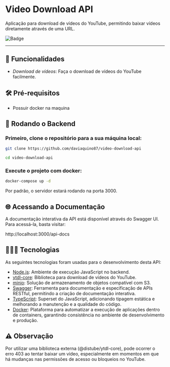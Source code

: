 # Video Download API

Aplicação para download de vídeos do YouTube, permitindo baixar vídeos diretamente através de uma URL.

![Badge](https://img.shields.io/badge/video_download-api-%237159c1?style=for-the-badge&logo=ghost)

___

##  🚀 Funcionalidades

- *Download de vídeos*: Faça o download de vídeos do YouTube facilmente.

## 🛠️ Pré-requisitos
* Possuir docker na maquina

## 🎲 Rodando o Backend

###  Primeiro, clone o repositório para a sua máquina local:

```bash
git clone https://github.com/daviaquino87/video-download-api

cd video-download-api
```

### Execute o projeto com docker:

```bash
docker-compose up -d
```

Por padrão, o servidor estará rodando na porta 3000.

## 🌐 Acessando a Documentação
A documentação interativa da API está disponível através do Swagger UI. Para acessá-la, basta visitar:

http://localhost:3000/api-docs

## 👨🏼‍💻 Tecnologias

As seguintes tecnologias foram usadas para o desenvolvimento desta API:

- [Node.js](https://nodejs.org/docs/latest/api/): Ambiente de execução JavaScript no backend.
- [ytdl-core](https://github.com/distubejs/ytdl-core): Biblioteca para download de vídeos do YouTube.
- [minio](https://min.io/docs/minio/linux/index.html): Solução de armazenamento de objetos compatível com S3.
- [Swagger](https://swagger.io/docs/): Ferramenta para documentação e especificação de APIs RESTful, permitindo a criação de documentação interativa.
- [TypeScript](https://www.typescriptlang.org/docs/): Superset do JavaScript, adicionando tipagem estática e melhorando a manutenção e a qualidade do código.
- [Docker](https://docs.docker.com/): Plataforma para automatizar a execução de aplicações dentro de containers, garantindo consistência no ambiente de desenvolvimento e produção.

## ⚠️ Observação

Por utilizar uma biblioteca externa (@distube/ytdl-core), pode ocorrer o erro 403 ao tentar baixar um vídeo, especialmente em momentos em que há mudanças nas permissões de acesso ou bloqueios no YouTube.